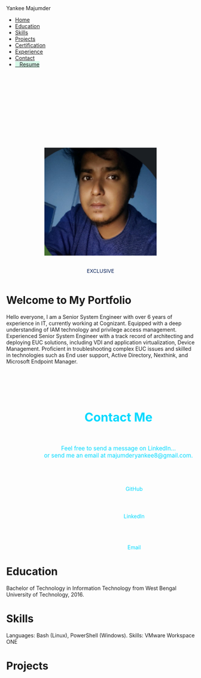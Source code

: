 

</head>
<body>
    <nav class="navbar">
        <div class="logo">Yankee Majumder</div>
        <ul class="main-nav">
            <li><a href="#home">Home</a></li>
            <li><a href="#education">Education</a></li>
            <li><a href="#skills">Skills</a></li>
            <li><a href="#projects">Projects</a></li>
            <li><a href="#certification">Certification</a></li>
            <li><a href="#experience">Experience</a></li>
            <li><a href="#contact">Contact</a></li>
            <li><a href="#Resume" class="nav-links" style="background-color: rgb(177, 247, 214,0.5);"><i class="fa fa-download"></i>&nbsp;&nbsp; Resume</a></li>
        </ul>
    </nav>
    <div style="text-align:center">
        <div style="display:inline-block; padding-top: 100px; margin-right: 40px; margin-left: 40px;">
            <div class="image" style="display:inline-block;">
                <div class="subimage">
                    <img src="yankee.PNG" width="300px" style="margin-left: auto; margin-right: auto; display: block; margin-top:100px;">
                    <p style="text-align:center;padding-top:20px; font-size:0.95em;color:#001C55; padding-right: 70px; padding-left: 70px; max-width:500px">EXCLUSIVE</p>
                </div>
            </div>
        </div>
    </div>
    <div id="home" class="section">
        <h1>Welcome to My Portfolio</h1>
        <p>Hello everyone, I am a Senior System Engineer with over 6 years of experience in IT, currently working at Cognizant.
           Equipped with a deep understanding of IAM technology and privilege access management. Experienced Senior System Engineer with a track record of architecting and deploying EUC solutions, including VDI and application virtualization, Device Management. Proficient in troubleshooting complex EUC issues and skilled in technologies such as End user support, Active Directory, Nexthink, and Microsoft Endpoint Manager.</p><br>
    </div>
    <div id="contact" style="width:100%; text-align:center; padding-top:75px; margin-top:-30px; margin-bottom:0px; min-width:600px; color:#00d9ff;">
        <h1 style="font-size:2.3em; text-align: center;">Contact Me</h1><br>
        <p style="font-size:1.1em; margin-bottom:15px;">Feel free to send a message on LinkedIn...<br> or send me an email at majumderyankee8@gmail.com.</p>
        <div class="tooltip">
            <div style="z-index: 0; text-align:center; display: inline-block; position:relative; width: 50px; height: 50px; padding:10px; cursor: pointer; font-size: 50px; margin-right:10px;" onmouseover="shadow('giticon')" onmouseout="unshadow('giticon')" onclick="window.open('https://github.com/yankeeDamn','_blank')">
                <i id="giticon" class="fa fa-github" style="color:#88adb6; border-radius: 110px; width: 50px;"></i>
            </div>
            <span class="tooltiptext" style="margin-bottom:-15px;">GitHub</span>
        </div>
        <div class="tooltip">
            <div style="z-index: 0; text-align:center; display: inline-block; position:relative; width:50px; height: 50px; padding:10px; cursor: pointer; font-size: 50px; margin-right:10px;" onmouseover="shadow('linkedinicon')" onmouseout="unshadow('linkedinicon')" onclick="window.open('https://www.linkedin.com/in/yankee-majumder-6870ba134/','_blank')">
                <i id="linkedinicon" class="fa fa-linkedin-square" style="color:#001C55; width:50px; border-radius: 100px;"></i>
            </div>
            <span class="tooltiptext" style="margin-bottom:-15px;">LinkedIn</span>
        </div>
        <div class="tooltip">
            <div style="z-index: 0; text-align:center; display: inline-block; position:relative; width:50px; height: 60px; padding:10px; cursor: pointer; font-size: 50px; margin-right:10px;" onmouseover="shadow('emailicon')" onmouseout="unshadow('emailicon')" onclick="window.open('majumderyankee8@gmail.com')">
                <i id="emailicon" class="fa fa-envelope" style="color:#001C55; cursor:pointer; width:50px; border-radius: 100px;"></i>
            </div>
            <span class="tooltiptext" style="margin-bottom:-15px;">Email</span>
        </div>
    </div>
    <div id="education" class="section">
        <h1>Education</h1>
        <p>Bachelor of Technology in Information Technology from West Bengal University of Technology, 2016.</p>
    </div>
    <div id="skills" class="section">
        <h1>Skills</h1>
        <p>Languages: Bash (Linux), PowerShell (Windows). Skills: VMware Workspace ONE<p>
            </div>
            <div id="Projects" class="section">
            <h1>Projects</h1>

